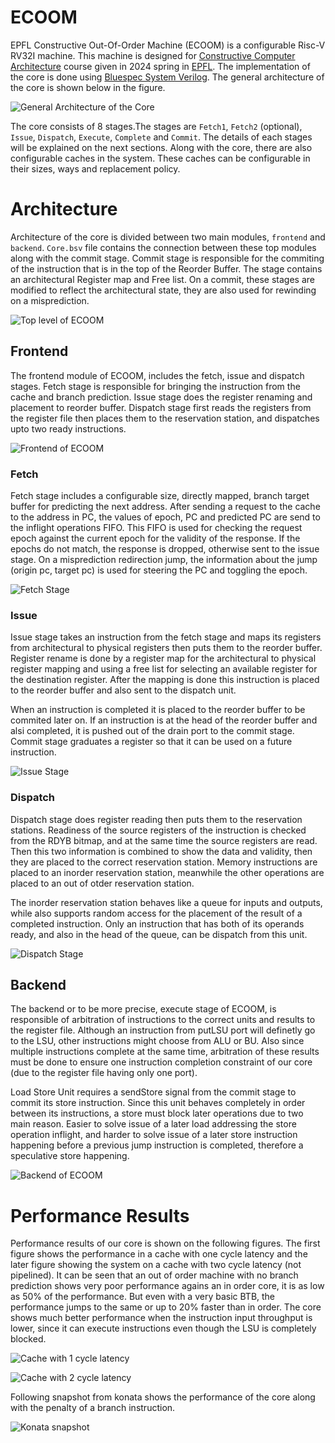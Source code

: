 # ECOOM
EPFL Constructive Out-Of-Order Machine (ECOOM) is a configurable Risc-V RV32I machine. This machine is designed for [Constructive Computer Architecture](https://edu.epfl.ch/coursebook/en/constructive-computer-architecture-CS-629) course given in 2024 spring in [EPFL](https://www.epfl.ch/en/). The implementation of the core is done using [Bluespec System Verilog](https://bluespec.com). The general architecture of the core is shown below in the figure. 

![General Architecture of the Core](docs/core.png)

The core consists of 8 stages.The stages are `Fetch1`, `Fetch2` (optional), `Issue`, `Dispatch`, `Execute`, `Complete` and `Commit`. The details of each stages will be explained on the next sections. Along with the core, there are also configurable caches in the system. These caches can be configurable in their sizes, ways and replacement policy.

# Architecture
Architecture of the core is divided between two main modules, `frontend` and `backend`. `Core.bsv` file contains the connection between these top modules along with the commit stage. Commit stage is responsible for the commiting of the instruction that is in the top of the Reorder Buffer. The stage contains an architectural Register map and Free list. On a commit, these stages are modified to reflect the architectural state, they are also used for rewinding on a misprediction.

![Top level of ECOOM](docs/top_level.png)

## Frontend
The frontend module of ECOOM, includes the fetch, issue and dispatch stages. Fetch stage is responsible for bringing the instruction from the cache and branch prediction. Issue stage does the register renaming and placement to reorder buffer. Dispatch stage first reads the registers from the register file then places them to the reservation station, and dispatches upto two ready instructions.

![Frontend of ECOOM](docs/frontend.png)

### Fetch
Fetch stage includes a configurable size, directly mapped, branch target buffer for predicting the next address. After sending a request to the cache to the address in PC, the values of epoch, PC and predicted PC are send to the inflight operations FIFO. This FIFO is used for checking the request epoch against the current epoch for the validity of the response. If the epochs do not match, the response is dropped, otherwise sent to the issue stage. On a misprediction redirection jump, the information about the jump (origin pc, target pc) is used for steering the PC and toggling the epoch.

![Fetch Stage](docs/fetch.png)

### Issue
Issue stage takes an instruction from the fetch stage and maps its registers from architectural to physical registers then puts them to the reorder buffer. Register rename is done by a register map for the architectural to physical register mapping and using a free list for selecting an available register for the destination register. After the mapping is done this instruction is placed to the reorder buffer and also sent to the dispatch unit.

When an instruction is completed it is placed to the reorder buffer to be commited later on. If an instruction is at the head of the reorder buffer and alsi completed, it is pushed out of the drain port to the commit stage. Commit stage graduates a register so that it can be used on a future instruction.

![Issue Stage](docs/issue.png)

### Dispatch
Dispatch stage does register reading then puts them to the reservation stations. Readiness of the source registers of the instruction is checked from the RDYB bitmap, and at the same time the source registers are read. Then this two information is combined to show the data and validity, then they are placed to the correct reservation station. Memory instructions are placed to an inorder reservation station, meanwhile the other operations are placed to an out of otder reservation station.

The inorder reservation station behaves like a queue for inputs and outputs, while also supports random access for the placement of the result of a completed instruction. Only an instruction that has both of its operands ready, and also in the head of the queue, can be dispatch from this unit.

![Dispatch Stage](docs/dispatch.png)

## Backend
The backend or to be more precise, execute stage of ECOOM, is responsible of arbitration of instructions to the correct units and results to the register file. Although an instruction from putLSU port will definetly go to the LSU, other instructions might choose from ALU or BU. Also since multiple instructions complete at the same time, arbitration of these results must be done to ensure one instruction completion constraint of our core (due to the register file having only one port).

Load Store Unit requires a sendStore signal from the commit stage to commit its store instruction. Since this unit behaves completely in order between its instructions, a store must block later operations due to two main reason. Easier to solve issue of a later load addressing the store operation inflight, and harder to solve issue of a later store instruction happening before a previous jump instruction is completed, therefore a speculative store happening.

![Backend of ECOOM](docs/backend.png)

# Performance Results
Performance results of our core is shown on the following figures. The first figure shows the performance in a cache with one cycle latency and the later figure showing the system on a cache with two cycle latency (not pipelined). It can be seen that an out of order machine with no branch prediction shows very poor performance agains an in order core, it is as low as 50% of the performance. But even with a very basic BTB, the performance jumps to the same 
or up to 20% faster than in order. The core shows much better performance when the instruction input throughput is lower, since it can execute instructions even though the LSU is completely blocked. 

![Cache with 1 cycle latency](docs/perf_1d.jpeg)

![Cache with 2 cycle latency](docs/perf_2d.jpeg)

Following snapshot from konata shows the performance of the core along with the penalty of a branch instruction.

![Konata snapshot](docs/konata.png)